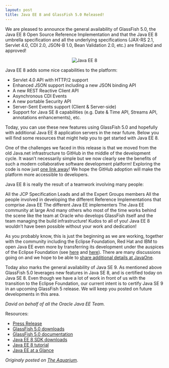 ```yaml
---
layout: post
title: Java EE 8 and GlassFish 5.0 Released!
---
```


We are pleased to announce the general availability of GlassFish 5.0, the Java EE 8 Open Source Reference Implementation and that the Java EE 8 umbrella specification and all the underlying specifications (JAX-RS 2.1, Servlet 4.0, CDI 2.0, JSON-B 1.0, Bean Validation 2.0, etc.) are finalized and approved!

<p align="center">
<img alt="Java EE 8" src="http://delabassee.com/images/blog/EE8-gfx-420.jpg">
</p>

Java EE 8 adds some nice capabilities to the platform:
* Servlet 4.0 API with HTTP/2 support
* Enhanced JSON support including a new JSON binding API
* A new REST Reactive Client API
* Asynchronous CDI Events
* A new portable Security API
* Server-Sent Events support (Client & Server-side)
* Support for Java SE 8 capabilities (e.g. Date & Time API, Streams API, annotations enhancements), etc.

Today, you can use these new features using GlassFish 5.0 and hopefully with additional Java EE 8 application servers in the near future. Below you will find some resources that might help you to get started with Java EE 8. 

One of the challenges we faced in this release is that we moved from the old Java.net infrastructure to GitHub in the middle of the development cycle.  It wasn’t necessarily simple but we now clearly see the benefits of such a modern collaborative software development platform! Exploring the code is now just [one link away](http://github.com/javaee/)! We hope the GitHub adoption will make the platform more accessible to developers.

Java EE 8 is really the result of a teamwork involving many people: 

All the JCP Specification Leads and all the Expert Groups members
All the people involved in developing the different Reference Implementations that comprise Java EE
The different Java EE implementers
The Java EE community at large
And many others who most of the time works behind the scene like the team at Oracle who develops GlassFish itself and the team managing the build infrastructure!
Kudos to all of you! Java EE 8 wouldn’t have been possible without your work and dedication!

As you probably know, this is just the beginning as we are working, together with the community including the Eclipse Foundation, Red Hat and IBM to open Java EE even more by transferring its development under the auspices of the Eclipse Foundation (see [here](http://delabassee.com/Opening-up-Java-EE/) and [here](http://delabassee.com/Opening-up-Java-EE-update/)). There are many discussions going on and we hope to be able to [share additional details at JavaOne](https://events.rainfocus.com/catalog/oracle/oow17/catalogjavaone17?search=CON8030&showEnrolled=false).

Today also marks the general availability of Java SE 9. As mentioned above GlassFish 5.0 leverages new features in Java SE 8, and is certified today on Java SE 8. Even though we have a lot of work in front of us with the transition to the Eclipse Foundation, our current intent is to certify Java SE 9 in an upcoming GlassFish 5 release.  We will keep you posted on future developments in this area.

*David on behalf of all the Oracle Java EE Team.*

Resources:
* [Press Release](https://www.oracle.com/corporate/pressrelease/java-se-9-and-ee-8-092117.html)
* [GlassFish 5.0 downloads](https://javaee.github.io/glassfish/download)
* [GlassFish 5.0 documentation](https://javaee.github.io/glassfish/documentation)
* [Java EE 8 SDK downloads](http://www.oracle.com/technetwork/java/javaee/downloads/index.html)
* [Java EE 8 tutorial](https://javaee.github.io/tutorial/)
* [Java EE at a Glance](http://www.oracle.com/technetwork/java/javaee/overview/index.html)

*Originaly posted on [The Aquarium](https://blogs.oracle.com/theaquarium/java-ee-8-is-final-and-glassfish-50-is-released)*.
